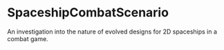 SpaceshipCombatScenario
=======================

An investigation into the nature of evolved designs for 2D spaceships in a combat game.
